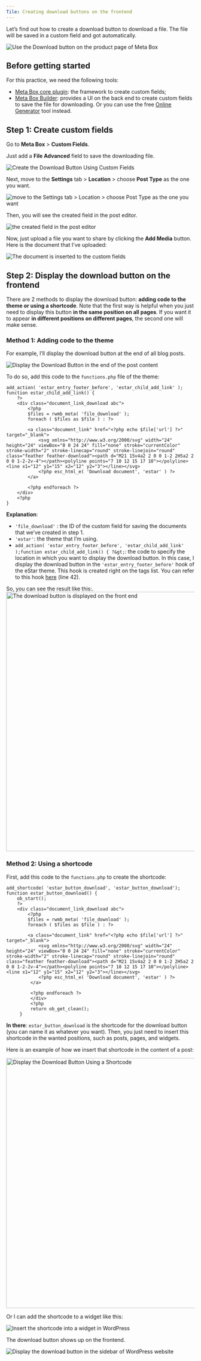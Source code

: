 ```yaml
---
Tile: Creating download buttons on the frontend
---
```

Let’s find out how to create a download button to download a file. The file wilI be saved in a custom field and got automatically.

![Use the Download button on the product page of Meta Box](https://i.imgur.com/aFZ5p6C.png)

## Before getting started

For this practice, we need the following tools:

* <a href="https://wordpress.org/plugins/meta-box/">Meta Box core plugin</a>: the framework to create custom fields;
* <a href="https://metabox.io/plugins/meta-box-builder/">Meta Box Builder</a>: provides a UI on the back end to create custom fields to save the file for downloading. Or you can use the free <a href="https://metabox.io/online-generator/">Online Generator</a> tool instead.

## Step 1: Create custom fields

Go to **Meta Box** &gt; **Custom Fields**.

Just add a **File Advanced** field to save the downloading file.

![Create the Download Button Using Custom Fields](https://i.imgur.com/ewAMKk8.png)

Next, move to the **Settings** tab &gt; **Location** &gt; choose **Post Type** as the one you want.

![move to the Settings tab > Location > choose Post Type as the one you want](https://i.imgur.com/iDOoLPL.png)

Then, you will see the created field in the post editor.

![the created field in the post editor](https://i.imgur.com/f50SCZv.png)

Now, just upload a file you want to share by clicking the **Add Media** button. Here is the document that I’ve uploaded:

![The document is inserted to the custom fields](https://i.imgur.com/Iqve4Hs.png)

## Step 2: Display the download button on the frontend

There are 2 methods to display the download button: **adding code to the theme or using a shortcode**. Note that the first way is helpful when you just need to display this button **in the same position on all pages**. If you want it to appear **in different positions on different pages**, the second one will make sense.

### Method 1: Adding code to the theme

For example, I’ll display the download button at the end of all blog posts.

![Display the Download Button in the end of the post content](https://i.imgur.com/nZdJ1TF.png)

To do so, add this code to the `functions.php` file of the theme:

```
add_action( 'estar_entry_footer_before', 'estar_child_add_link' );
function estar_child_add_link() {
	?>
	<div class="document_link_download abc">
		<?php
		$files = rwmb_meta( 'file_download' );
		foreach ( $files as $file ) : ?>
			
		<a class="document_link" href="<?php echo $file['url'] ?>" target="_blank">
			<svg xmlns="http://www.w3.org/2000/svg" width="24" height="24" viewBox="0 0 24 24" fill="none" stroke="currentColor" stroke-width="2" stroke-linecap="round" stroke-linejoin="round" class="feather feather-download"><path d="M21 15v4a2 2 0 0 1-2 2H5a2 2 0 0 1-2-2v-4"></path><polyline points="7 10 12 15 17 10"></polyline><line x1="12" y1="15" x2="12" y2="3"></line></svg>
			<?php esc_html_e( 'Download document', 'estar' ) ?>		
		</a>

		<?php endforeach ?>
	</div>
	<?php
}

```

**Explanation**:

* `'file_download'` : the ID of the custom field for saving the documents that we’ve created in step 1.
* `'estar'`: the theme that I’m using.
* `add_action( 'estar_entry_footer_before', 'estar_child_add_link' );function estar_child_add_link() { ?&gt;`: the code to specify the location in which you want to display the download button. In this case, I display the download button in the `'estar_entry_footer_before'` hook of the eStar theme. This hook is created right on the tags list. You can refer to this hook <a href="https://github.com/elightup/estar/blob/master/template-parts/content/post.php">here</a> (line 42).

So, you can see the result like this:.<img alt="The download button is displayed on the front end" height="691" src="https://i.imgur.com/Oaa3J40.png" width="1000">

### Method 2: Using a shortcode

First, add this code to the `functions.php` to create the shortcode:


```
add_shortcode( 'estar_button_download', 'estar_button_download');
function estar_button_download() {
    ob_start();
    ?>
    <div class="document_link_download abc">
        <?php
	    $files = rwmb_meta( 'file_download' );
	    foreach ( $files as $file ) : ?>
		
	    <a class="document_link" href="<?php echo $file['url'] ?>" target="_blank">
	        <svg xmlns="http://www.w3.org/2000/svg" width="24" height="24" viewBox="0 0 24 24" fill="none" stroke="currentColor" stroke-width="2" stroke-linecap="round" stroke-linejoin="round" class="feather feather-download"><path d="M21 15v4a2 2 0 0 1-2 2H5a2 2 0 0 1-2-2v-4"></path><polyline points="7 10 12 15 17 10"></polyline><line x1="12" y1="15" x2="12" y2="3"></line></svg>
	        <?php esc_html_e( 'Download document', 'estar' ) ?>		
	     </a>

	     <?php endforeach ?>
         </div>
         <?php
         return ob_get_clean();
     }

```

<strong>In there</strong>: `estar_button_download` is the shortcode for the download button (you can name it as whatever you want). Then, you just need to insert this shortcode in the wanted positions, such as posts, pages, and widgets.</pre>

Here is an example of how we insert that shortcode in the content of a post:

<img alt="Display the Download Button Using a Shortcode" height="666" src="https://i.imgur.com/8Tb6VyZ.png" width="1000">

Or I can add the shortcode to a widget like this:

![Insert the shortcode into a widget in WordPress](https://i.imgur.com/YqFNDx8.png)

The download button shows up on the frontend.

![Display the download button in the sidebar of WordPress website](https://i.imgur.com/gtX5VW5.png)


